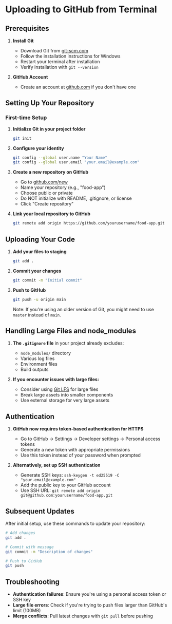 # Uploading to GitHub from Terminal

## Prerequisites

1. **Install Git**
   - Download Git from [git-scm.com](https://git-scm.com/downloads)
   - Follow the installation instructions for Windows
   - Restart your terminal after installation
   - Verify installation with `git --version`

2. **GitHub Account**
   - Create an account at [github.com](https://github.com) if you don't have one

## Setting Up Your Repository

### First-time Setup

1. **Initialize Git in your project folder**
   ```bash
   git init
   ```

2. **Configure your identity**
   ```bash
   git config --global user.name "Your Name"
   git config --global user.email "your.email@example.com"
   ```

3. **Create a new repository on GitHub**
   - Go to [github.com/new](https://github.com/new)
   - Name your repository (e.g., "food-app")
   - Choose public or private
   - Do NOT initialize with README, .gitignore, or license
   - Click "Create repository"

4. **Link your local repository to GitHub**
   ```bash
   git remote add origin https://github.com/yourusername/food-app.git
   ```

## Uploading Your Code

1. **Add your files to staging**
   ```bash
   git add .
   ```

2. **Commit your changes**
   ```bash
   git commit -m "Initial commit"
   ```

3. **Push to GitHub**
   ```bash
   git push -u origin main
   ```
   Note: If you're using an older version of Git, you might need to use `master` instead of `main`.

## Handling Large Files and node_modules

1. **The `.gitignore` file** in your project already excludes:
   - `node_modules/` directory
   - Various log files
   - Environment files
   - Build outputs

2. **If you encounter issues with large files:**
   - Consider using [Git LFS](https://git-lfs.github.com/) for large files
   - Break large assets into smaller components
   - Use external storage for very large assets

## Authentication

1. **GitHub now requires token-based authentication for HTTPS**
   - Go to GitHub → Settings → Developer settings → Personal access tokens
   - Generate a new token with appropriate permissions
   - Use this token instead of your password when prompted

2. **Alternatively, set up SSH authentication**
   - Generate SSH keys: `ssh-keygen -t ed25519 -C "your.email@example.com"`
   - Add the public key to your GitHub account
   - Use SSH URL: `git remote add origin git@github.com:yourusername/food-app.git`

## Subsequent Updates

After initial setup, use these commands to update your repository:

```bash
# Add changes
git add .

# Commit with message
git commit -m "Description of changes"

# Push to GitHub
git push
```

## Troubleshooting

- **Authentication failures**: Ensure you're using a personal access token or SSH key
- **Large file errors**: Check if you're trying to push files larger than GitHub's limit (100MB)
- **Merge conflicts**: Pull latest changes with `git pull` before pushing